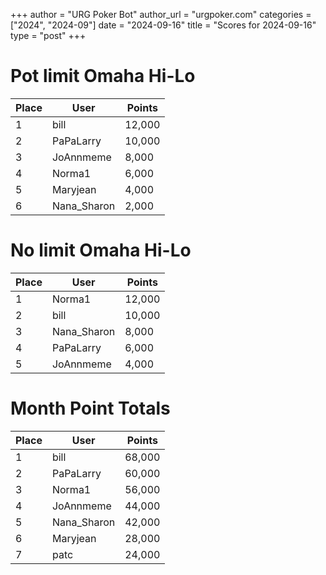 +++
author = "URG Poker Bot"
author_url = "urgpoker.com"
categories = ["2024", "2024-09"]
date = "2024-09-16"
title = "Scores for 2024-09-16"
type = "post"
+++
# Pot limit Omaha Hi-Lo

| Place | User | Points |
|-------|------|--------|
| 1 | bill | 12,000 |
| 2 | PaPaLarry | 10,000 |
| 3 | JoAnnmeme | 8,000 |
| 4 | Norma1 | 6,000 |
| 5 | Maryjean | 4,000 |
| 6 | Nana_Sharon | 2,000 |

# No limit Omaha Hi-Lo

| Place | User | Points |
|-------|------|--------|
| 1 | Norma1 | 12,000 |
| 2 | bill | 10,000 |
| 3 | Nana_Sharon | 8,000 |
| 4 | PaPaLarry | 6,000 |
| 5 | JoAnnmeme | 4,000 |

# Month Point Totals

| Place | User | Points |
|-------|------|--------|
| 1 | bill | 68,000 |
| 2 | PaPaLarry | 60,000 |
| 3 | Norma1 | 56,000 |
| 4 | JoAnnmeme | 44,000 |
| 5 | Nana_Sharon | 42,000 |
| 6 | Maryjean | 28,000 |
| 7 | patc | 24,000 |
